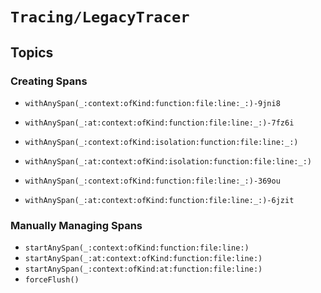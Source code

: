 # ``Tracing/LegacyTracer``

## Topics

### Creating Spans

- ``withAnySpan(_:context:ofKind:function:file:line:_:)-9jni8``
- ``withAnySpan(_:at:context:ofKind:function:file:line:_:)-7fz6i``
- ``withAnySpan(_:context:ofKind:isolation:function:file:line:_:)``
- ``withAnySpan(_:at:context:ofKind:isolation:function:file:line:_:)``

- ``withAnySpan(_:context:ofKind:function:file:line:_:)-369ou``
- ``withAnySpan(_:at:context:ofKind:function:file:line:_:)-6jzit``

### Manually Managing Spans

- ``startAnySpan(_:context:ofKind:function:file:line:)``
- ``startAnySpan(_:at:context:ofKind:function:file:line:)``
- ``startAnySpan(_:context:ofKind:at:function:file:line:)``
- ``forceFlush()``
